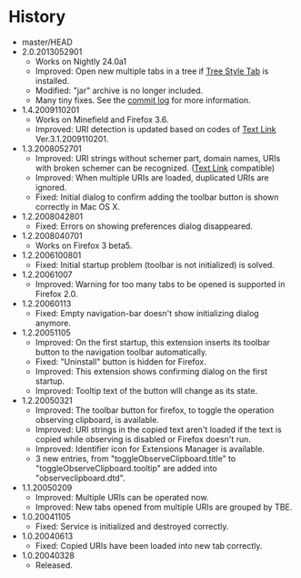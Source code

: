 # History

 - master/HEAD
 - 2.0.2013052901
   * Works on Nightly 24.0a1
   * Improved: Open new multiple tabs in a tree if [Tree Style Tab](http://piro.sakura.ne.jp/xul/_treestyletab.html.en) is installed.
   * Modified: "jar" archive is no longer included.
   * Many tiny fixes. See the [commit log](https://github.com/piroor/observeclipboard/commits/master) for more information.
 - 1.4.2009110201
   * Works on Minefield and Firefox 3.6.
   * Improved: URI detection is updated based on codes of [Text Link](http://piro.sakura.ne.jp/xul/textlink/index.html.en) Ver.3.1.2009110201.
 - 1.3.2008052701
   * Improved: URI strings without schemer part, domain names, URIs with broken schemer can be recognized. ([Text Link](http://piro.sakura.ne.jp/xul/textlink/index.html.en) compatible)
   * Improved: When multiple URIs are loaded, duplicated URIs are ignored.
   * Fixed: Initial dialog to confirm adding the toolbar button is shown correctly in Mac OS X.
 - 1.2.2008042801
   * Fixed: Errors on showing preferences dialog disappeared.
 - 1.2.2008040701
   * Works on Firefox 3 beta5.
 - 1.2.2006100801
   * Fixed: Initial startup problem (toolbar is not initialized) is solved.
 - 1.2.20061007
   * Improved: Warning for too many tabs to be opened is supported in Firefox 2.0.
 - 1.2.20060113
   * Fixed: Empty navigation-bar doesn't show initializing dialog anymore.
 - 1.2.20051105
   * Improved: On the first startup, this extension inserts its toolbar button to the navigation toolbar automatically.
   * Fixed: "Uninstall" button is hidden for Firefox.
   * Improved: This extension shows confirming dialog on the first startup.
   * Improved: Tooltip text of the button wlll change as its state.
 - 1.2.20050321
   * Improved: The toolbar button for firefox, to toggle the operation observing clipboard, is available.
   * Improved: URI strings in the copied text aren't loaded if the text is copied while observing is disabled or Firefox doesn't run.
   * Improved: Identifier icon for Extensions Manager is available.
   * 3 new entries, from "toggleObserveClipboard.title" to "toggleObserveClipboard.tooltip" are added into "observeclipboard.dtd".
 - 1.1.20050209
   * Improved: Multiple URIs can be operated now.
   * Improved: New tabs opened from multiple URIs are grouped by TBE.
 - 1.0.20041105
   * Fixed: Service is initialized and destroyed correctly.
 - 1.0.20040613
   * Fixed: Copied URIs have been loaded into new tab correctly.
 - 1.0.20040328
   * Released.
